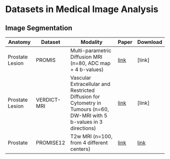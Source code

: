 # Datasets in Medical Image Analysis

## Image Segmentation
| Anatomy | Dataset | Modality  | Paper | Download |
| --------| --------|-----------| ----- | ------------- |
| Prostate Lesion | PROMIS | Multi-parametric Diffusion MRI (n=80, ADC map + 4 b-values) | [link](https://ieeexplore.ieee.org/stamp/stamp.jsp?arnumber=6729091) | [link] |
| Prostate Lesion | VERDICT-MRI | Vascular Extracellular and Restricted Diffusion for Cytometry in Tumours (n=60, DW-MRI with 5 b-values in 3 directions) | [link](https://archive.ismrm.org/2015/2872.html) | [link] |
| Prostate | PROMISE12 | T2w MRI (n=100, from 4 different centers) | [link](https://www.sciencedirect.com/science/article/pii/S1361841513001734) | [link](https://promise12.grand-challenge.org/) |
